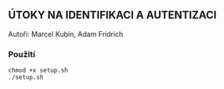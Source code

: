 ## ÚTOKY NA IDENTIFIKACI A AUTENTIZACI
Autoři: Marcel Kubín, Adam Fridrich

### Použití
    
    chmod +x setup.sh
    ./setup.sh